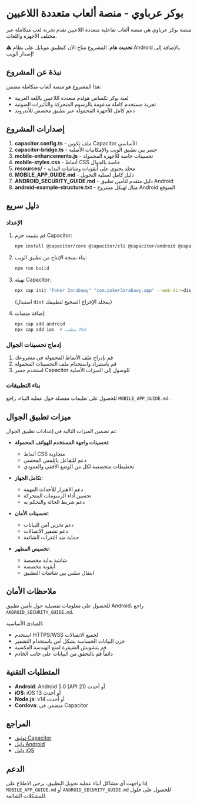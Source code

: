 # بوكر عرباوي - منصة ألعاب متعددة اللاعبين

منصة بوكر عرباوي هي منصة ألعاب تفاعلية متعددة اللاعبين تقدم تجربة لعب متكاملة عبر مختلف الأجهزة واللغات.

⚠️ **تحديث هام**: المشروع متاح الآن كتطبيق موبايل على نظام Android بالإضافة إلى إصدار الويب!

## نبذة عن المشروع

هذا المشروع هو منصة ألعاب متكاملة تتضمن:
- لعبة بوكر تكساس هولدم متعددة اللاعبين باللغة العربية
- تجربة مستخدم كاملة مدعومة بالرسوم المتحركة والتأثيرات الصوتية
- دعم كامل للأجهزة المحمولة عبر تطبيق مخصص للأندرويد

## إصدارات المشروع

1. **capacitor.config.ts** - ملف تكوين Capacitor الأساسي
2. **capacitor-bridge.ts** - جسر بين تطبيق الويب والإمكانيات الأصلية
3. **mobile-enhancements.js** - تحسينات خاصة للأجهزة المحمولة
4. **mobile-styles.css** - أنماط CSS خاصة بالجوال
5. **resources/** - مجلد يحتوي على أيقونات وشاشات البداية
6. **MOBILE_APP_GUIDE.md** - دليل كامل لعملية التحويل
7. **ANDROID_SECURITY_GUIDE.md** - دليل متقدم لتأمين تطبيق Android
8. **android-example-structure.txt** - مثال لهيكل مشروع Android المتوقع

## دليل سريع

### الإعداد

1. قم بتثبيت حزم Capacitor:
   ```bash
   npm install @capacitor/core @capacitor/cli @capacitor/android @capacitor/ios @capacitor/splash-screen @capacitor/status-bar
   ```

2. بناء نسخة الإنتاج من تطبيق الويب:
   ```bash
   npm run build
   ```

3. تهيئة Capacitor:
   ```bash
   npx cap init "Poker 3arabawy" "com.poker3arabawy.app" --web-dir=dist
   ```
   (استبدل `dist` بمجلد الإخراج الصحيح لتطبيقك)

4. إضافة منصات:
   ```bash
   npx cap add android
   npx cap add ios  # يتطلب Mac
   ```

### إدماج تحسينات الجوال

1. قم بإدراج ملف الأنماط المحمولة في مشروعك
2. قم باستيراد واستخدام ملف التحسينات المحمولة
3. استخدم جسر Capacitor للوصول إلى الميزات الأصلية

### بناء التطبيقات

للحصول على تعليمات مفصلة حول عملية البناء، راجع `MOBILE_APP_GUIDE.md`.

## ميزات تطبيق الجوال

تم تضمين الميزات التالية في إعدادات تطبيق الجوال:

- **تحسينات واجهة المستخدم للهواتف المحمولة**:
  - أنماط CSS متجاوبة
  - دعم للتفاعل باللمس المحسن
  - تخطيطات متخصصة لكل من الوضع الأفقي والعمودي

- **تكامل الجهاز**:
  - دعم الاهتزاز للأحداث المهمة
  - تحسين أداء الرسومات المتحركة
  - دعم شريط الحالة والتحكم به

- **تحسينات الأمان**:
  - دعم تخزين آمن للبيانات
  - دعم تشفير الاتصالات
  - حماية ضد الثغرات الشائعة

- **تخصيص المظهر**:
  - شاشة بداية مخصصة
  - أيقونة مخصصة
  - انتقال سلس بين شاشات التطبيق

## ملاحظات الأمان

للحصول على معلومات تفصيلية حول تأمين تطبيق Android، راجع `ANDROID_SECURITY_GUIDE.md`.

المبادئ الأساسية:
- استخدم HTTPS/WSS لجميع الاتصالات
- خزن البيانات الحساسة بشكل آمن باستخدام التشفير
- قم بتشويش الشيفرة لمنع الهندسة العكسية
- دائماً قم بالتحقق من البيانات على جانب الخادم

## المتطلبات التقنية

- **Android**: Android 5.0 (API 21) أو أحدث
- **iOS**: iOS 13 أو أحدث
- **Node.js**: v14 أو أحدث
- **Cordova**: متضمن في Capacitor

## المراجع

- [توثيق Capacitor](https://capacitorjs.com/docs)
- [دليل Android](https://developer.android.com/guide)
- [دليل iOS](https://developer.apple.com/documentation/)

## الدعم

إذا واجهت أي مشاكل أثناء عملية تحويل التطبيق، يرجى الاطلاع على `MOBILE_APP_GUIDE.md` أو `ANDROID_SECURITY_GUIDE.md` للحصول على حلول للمشكلات الشائعة.